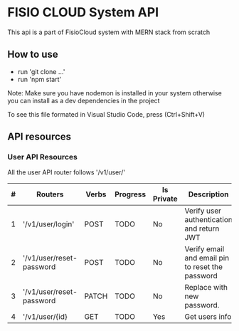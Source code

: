 # FISIO CLOUD System API
 
This api is a part of FisioCloud system with MERN stack from scratch
 
## How to use
 
- run 'git clone ...'
- run 'npm start'
 
Note: Make sure you have nodemon is installed in your system otherwise you can install as a dev dependencies in the project

To see this file formated in Visual Studio Code, press (Ctrl+Shift+V)
 
## API resources
 
### User API Resources
 
All the user API router follows '/v1/user/'
 
| #     | Routers                          | Verbs | Progress | Is Private | Description                                      |
| ----- | -------------------------------- | ----- | -------- | ---------- | ------------------------------------------------ |
| 1     | '/v1/user/login'                 | POST  | TODO     | No         | Verify user authentication and return JWT      |
| 2     | '/v1/user/reset-password         | POST  | TODO     | No         | Verify email and email pin to reset the password |
| 3     | '/v1/user/reset-password         | PATCH | TODO     | No         | Replace with new password.                      |
| 4     | '/v1/user/{id}                   | GET   | TODO     | Yes        | Get users info                                   |
 